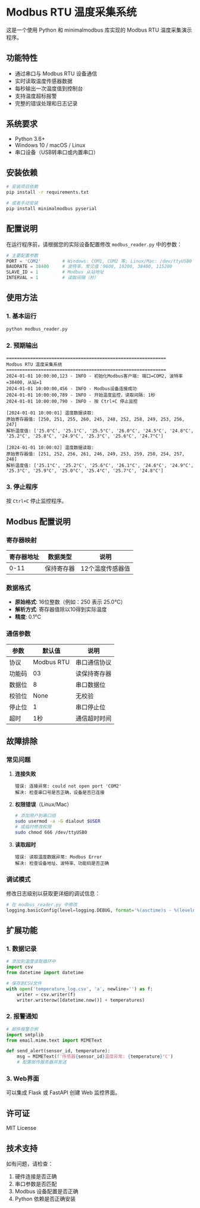 # Modbus RTU 温度采集系统








这是一个使用 Python 和 minimalmodbus 库实现的 Modbus RTU 温度采集演示程序。

## 功能特性

- 通过串口与 Modbus RTU 设备通信
- 实时读取温度传感器数据
- 每秒输出一次温度值到控制台
- 支持温度超标报警
- 完整的错误处理和日志记录

## 系统要求

- Python 3.6+
- Windows 10 / macOS / Linux
- 串口设备（USB转串口或内置串口）

## 安装依赖

```bash
# 安装项目依赖
pip install -r requirements.txt

# 或者手动安装
pip install minimalmodbus pyserial
```

## 配置说明

在运行程序前，请根据您的实际设备配置修改 `modbus_reader.py` 中的参数：

```python
# 主要配置参数
PORT = 'COM2'        # Windows: COM1, COM2 等; Linux/Mac: /dev/ttyUSB0 等
BAUDRATE = 38400     # 波特率，常见值：9600, 19200, 38400, 115200
SLAVE_ID = 1         # Modbus 从站地址
INTERVAL = 1         # 读取间隔（秒）
```

## 使用方法

### 1. 基本运行

```bash
python modbus_reader.py
```

### 2. 预期输出

```
============================================================
Modbus RTU 温度采集系统
============================================================
2024-01-01 10:00:00,123 - INFO - 初始化Modbus客户端: 端口=COM2, 波特率=38400, 从站=1
2024-01-01 10:00:00,456 - INFO - Modbus设备连接成功
2024-01-01 10:00:00,789 - INFO - 开始温度监控，读取间隔: 1秒
2024-01-01 10:00:00,790 - INFO - 按 Ctrl+C 停止监控

[2024-01-01 10:00:01] 温度数据读取:
原始寄存器值: [250, 251, 255, 260, 245, 248, 252, 258, 249, 253, 256, 247]
解析温度值: ['25.0°C', '25.1°C', '25.5°C', '26.0°C', '24.5°C', '24.8°C', '25.2°C', '25.8°C', '24.9°C', '25.3°C', '25.6°C', '24.7°C']

[2024-01-01 10:00:02] 温度数据读取:
原始寄存器值: [251, 252, 256, 261, 246, 249, 253, 259, 250, 254, 257, 248]
解析温度值: ['25.1°C', '25.2°C', '25.6°C', '26.1°C', '24.6°C', '24.9°C', '25.3°C', '25.9°C', '25.0°C', '25.4°C', '25.7°C', '24.8°C']
```

### 3. 停止程序

按 `Ctrl+C` 停止监控程序。

## Modbus 配置说明

### 寄存器映射

| 寄存器地址 | 数据类型 | 说明 |
|------------|----------|------|
| 0-11 | 保持寄存器 | 12个温度传感器值 |

### 数据格式

- **原始格式**: 16位整数（例如：250 表示 25.0°C）
- **解析方式**: 寄存器值除以10得到实际温度
- **精度**: 0.1°C

### 通信参数

| 参数 | 默认值 | 说明 |
|------|--------|------|
| 协议 | Modbus RTU | 串口通信协议 |
| 功能码 | 03 | 读保持寄存器 |
| 数据位 | 8 | 串口数据位 |
| 校验位 | None | 无校验 |
| 停止位 | 1 | 串口停止位 |
| 超时 | 1秒 | 通信超时时间 |

## 故障排除

### 常见问题

1. **连接失败**
   ```
   错误: 连接异常: could not open port 'COM2'
   解决: 检查串口号是否正确，设备是否已连接
   ```

2. **权限错误**（Linux/Mac）
   ```bash
   # 添加用户到串口组
   sudo usermod -a -G dialout $USER
   # 或临时修改权限
   sudo chmod 666 /dev/ttyUSB0
   ```

3. **读取超时**
   ```
   错误: 读取温度数据异常: Modbus Error
   解决: 检查设备地址、波特率、功能码是否正确
   ```

### 调试模式

修改日志级别以获取更详细的调试信息：

```python
# 在 modbus_reader.py 中修改
logging.basicConfig(level=logging.DEBUG, format='%(asctime)s - %(levelname)s - %(message)s')
```

## 扩展功能

### 1. 数据记录

```python
# 添加到温度读取循环中
import csv
from datetime import datetime

# 保存到CSV文件
with open('temperature_log.csv', 'a', newline='') as f:
    writer = csv.writer(f)
    writer.writerow([datetime.now()] + temperatures)
```

### 2. 报警通知

```python
# 邮件报警示例
import smtplib
from email.mime.text import MIMEText

def send_alert(sensor_id, temperature):
    msg = MIMEText(f'传感器{sensor_id}温度异常: {temperature}°C')
    # 配置邮件服务器并发送
```

### 3. Web界面

可以集成 Flask 或 FastAPI 创建 Web 监控界面。

## 许可证

MIT License

## 技术支持

如有问题，请检查：
1. 硬件连接是否正确
2. 串口参数是否匹配
3. Modbus 设备配置是否正确
4. Python 依赖是否正确安装